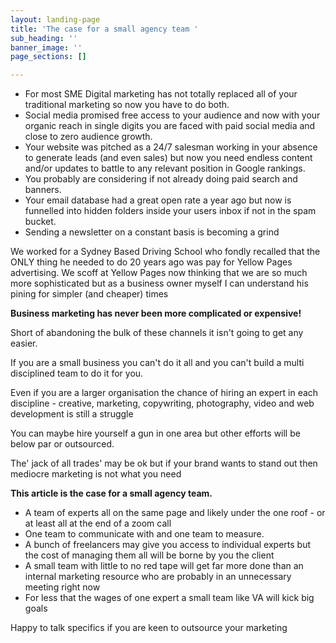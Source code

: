 ```yaml
---
layout: landing-page
title: 'The case for a small agency team '
sub_heading: ''
banner_image: ''
page_sections: []

---
```

* For most SME Digital marketing has not totally replaced all of your traditional marketing so now you have to do both.
* Social media promised free access to your audience and now with your organic reach in single digits you are faced with paid social media and close to zero audience growth.
* Your website was pitched as a 24/7 salesman working in your absence to generate leads (and even sales) but now you need endless content and/or updates to battle to any relevant position in Google rankings.
* You probably are considering if not already doing paid search and banners.
* Your email database had a great open rate a year ago but now is funnelled into hidden folders inside your users inbox if not in the spam bucket.
* Sending a newsletter on a constant basis is becoming a grind

We worked for a Sydney Based Driving School who fondly recalled that the ONLY thing he needed to do 20 years ago was pay for  Yellow Pages advertising. We scoff at Yellow Pages now thinking that we are so much more sophisticated but as a business owner myself I can understand his pining for simpler (and cheaper) times

**Business marketing has never been more complicated or expensive!**

Short of abandoning the bulk of these channels it isn't going to get any easier.

If you are a small business you can't do it all and you can't build a multi disciplined team to do it for you.

Even if you are a larger organisation the chance of hiring an expert in each discipline - creative, marketing, copywriting, photography, video and web development is still a struggle

You can maybe hire yourself a gun in one area but other efforts will be below par or outsourced.

The' jack of all trades' may be ok but if your brand wants to stand out then mediocre marketing is not what you need

**This article is the case for a small agency team.**

* A team of experts all on the same page and likely under the one roof - or at least all at the end of a zoom call
* One team to communicate with and one team to measure.
* A bunch of freelancers may give you access to individual experts but the cost of managing them all will be borne by you the client
* A small team with little to no red tape will get far more done than an internal marketing resource who are probably in an unnecessary meeting right now
* For less that the wages of one expert a small team like VA will kick big goals

Happy to talk specifics if you are keen to outsource your marketing